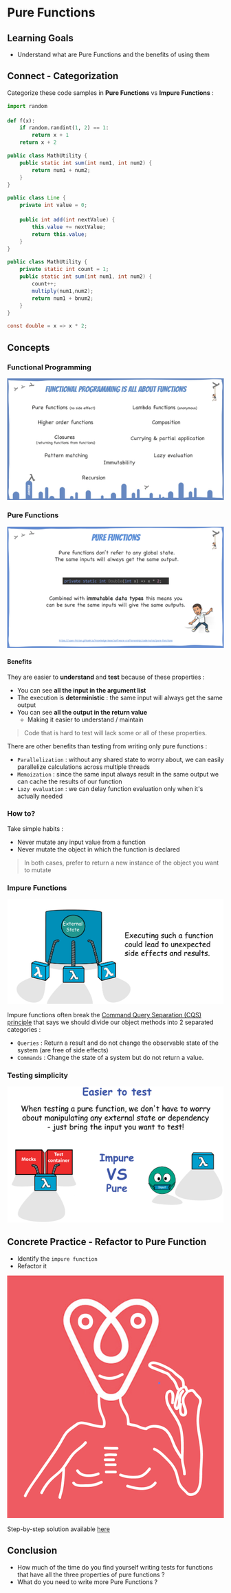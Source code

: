 # Pure Functions

## Learning Goals

- Understand what are Pure Functions and the benefits of using them

## Connect - Categorization

Categorize these code samples in **Pure Functions** vs **Impure Functions** :

```python
import random

def f(x):
    if random.randint(1, 2) == 1:
        return x + 1
    return x + 2
```

```java
public class MathUtility {
    public static int sum(int num1, int num2) {
        return num1 + num2;
    }
}
```

```java
public class Line {
    private int value = 0;

    public int add(int nextValue) {
        this.value += nextValue;
        return this.value;
    }
}
```

```java
public class MathUtility {
    private static int count = 1;
    public static int sum(int num1, int num2) {
        count++;
        multiply(num1,num2);
        return num1 + bnum2;
    }
}
```

```c#
const double = x => x * 2;
```

## Concepts

### Functional Programming

![FP](img/fp-functions-everywhere.png)

### Pure Functions

![Pure Function](img/pure-functions.png)

#### Benefits

They are easier to **understand** and **test** because of these properties :

- You can see **all the input in the argument list**
- The execution is **deterministic** : the same input will always get the same output
- You can see **all the output in the return value**
    - Making it easier to understand / maintain

> Code that is hard to test will lack some or all of these properties.

There are other benefits than testing from writing only pure functions :

- `Parallelization` : without any shared state to worry about, we can easily parallelize calculations across multiple
  threads
- `Memoization` : since the same input always result in the same output we can cache the results of our function
- `Lazy evaluation` : we can delay function evaluation only when it's actually needed

### How to?

Take simple habits :

- Never mutate any input value from a function
- Never mutate the object in which the function is declared

> In both cases, prefer to return a new instance of the object you want to mutate

### Impure Functions

![Impure functions](img/pure-function-state-animation.gif)

Impure functions often break
the [Command Query Separation (CQS) principle](https://martinfowler.com/bliki/CommandQuerySeparation.html) that says we
should divide our object methods into 2 separated categories :

- `Queries` : Return a result and do not change the observable state of the system (are free of side effects)
- `Commands` : Change the state of a system but do not return a value.

### Testing simplicity

![Easier to test](img/pure-functions-tests.png)

## Concrete Practice - Refactor to Pure Function

- Identify the `impure function`
- Refactor it

![Rental](img/rental.png)

Step-by-step solution available [here](step-by-step.md)

## Conclusion

- How much of the time do you find yourself writing tests for functions that have all the three properties of pure
  functions ?
- What do you need to write more Pure Functions ?